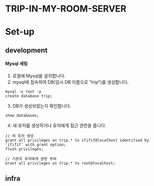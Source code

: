 # TRIP-IN-MY-ROOM-SERVER

# Set-up
## development
#### Mysql 세팅
1. 로컬에 Mysql을 설치합니다.
2. mysql에 접속하여 DB(임시 DB 이름으로 "trip")를 생성합니다.
~~~
mysql -u root -p
create database trip;
~~~
3. DB가 생성되었는지 확인합니다.
~~~
show databases;
~~~
4. 새 유저를 생성하거나 유저에게 접근 권한을 줍니다.
~~~
// 새 유저 생성
grant all privileges on trip.* to ififif@localhost identified by 'ififif' with grant option;
flush privileges;

// 기존의 유저에게 권한 부여
Grant all privileges on trip.* to root@localhost;
~~~

## infra


